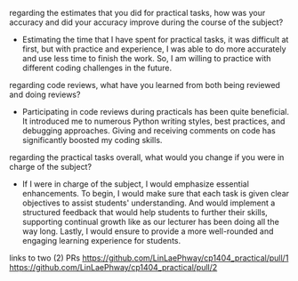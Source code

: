 regarding the estimates that you did for practical tasks, how was your accuracy and did your accuracy improve during the
course of the subject?
- Estimating the time that I have spent for practical tasks, it was difficult at first, but with practice and
  experience, I was able to do more accurately and use less time to finish the work. So, I am willing to practice with
  different coding challenges in the future.

regarding code reviews, what have you learned from both being reviewed and doing reviews?
- Participating in code reviews during practicals has been quite beneficial. It introduced me to numerous Python writing
  styles, best practices, and debugging approaches. Giving and receiving comments on code has significantly boosted my
  coding skills.

regarding the practical tasks overall, what would you change if you were in charge of the subject?
- If I were in charge of the subject, I would emphasize essential enhancements. To begin, I would make sure that each
  task is given clear objectives to assist students' understanding. And would implement a structured feedback that would
  help students to further their skills, supporting continual growth like as our lecturer has been doing all the way
  long. Lastly, I would ensure to provide a more well-rounded and engaging learning experience for students.

links to two (2) PRs
https://github.com/LinLaePhway/cp1404_practical/pull/1
https://github.com/LinLaePhway/cp1404_practical/pull/2
